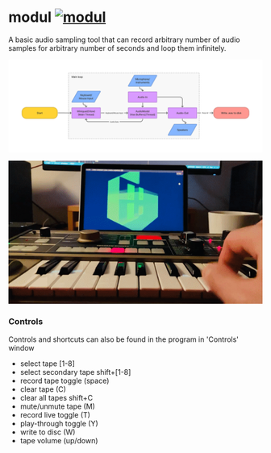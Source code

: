 # modul [![modul](https://github.com/zehreken/modul/workflows/modul/badge.svg)](https://github.com/zehreken/modul/actions)

A basic audio sampling tool that can record arbitrary number of audio samples for arbitrary number of seconds and loop them infinitely.

![flow](docs/modul_flow.png)

![showcase](docs/showcase.gif)

### Controls
Controls and shortcuts can also be found in the program in 'Controls' window
- select tape [1-8]
- select secondary tape shift+[1-8]
- record tape toggle (space)
- clear tape (C)
- clear all tapes shift+C
- mute/unmute tape (M)
- record live toggle (T)
- play-through toggle (Y)
- write to disc (W)
- tape volume (up/down)